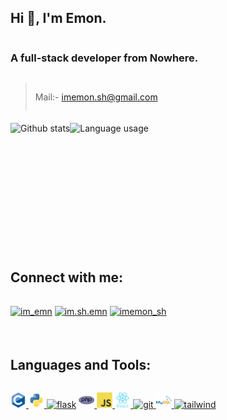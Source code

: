 <div style="display: flex; flex-direction: column;">

## Hi 👋, I'm Emon.

### A full-stack developer from Nowhere.
> Mail:- imemon.sh@gmail.com


<div style="display: flex; flex-direction: row; margin-top: 5px;">

<img height=200 align="left" alt="Github stats" src="https://github-readme-stats.vercel.app/api?username=R-antDev&show_icons=true&theme=joly" />
<img height=200 align="left" alt="Language usage" src="https://github-readme-stats.vercel.app/api/top-langs/?username=R-antDev&layout=donut" /><br>
</div>

<div style="display: flex; flex-direction: column; margin-top: 5px; justify-content: space-evenly;">
    
  ## Connect with me:
  
  <p align="left">
  <a href="https://twitter.com/im_emn" target="blank"><img align="center" src="https://raw.githubusercontent.com/rahuldkjain/github-profile-readme-generator/master/src/images/icons/Social/twitter.svg"
  alt="im_emn" height="30" width="40" /></a>
  <a href="https://fb.com/im.sh.emn" target="blank"><img align="center"
  src="https://raw.githubusercontent.com/rahuldkjain/github-profile-readme-generator/master/src/images/icons/Social/facebook.svg"
  alt="im.sh.emn" height="30" width="40" /></a>
  <a href="https://www.hackerrank.com/imemon_sh" target="blank"><img align="center"
  src="https://raw.githubusercontent.com/rahuldkjain/github-profile-readme-generator/master/src/images/icons/Social/hackerrank.svg"
  alt="imemon_sh" height="30" width="40" /></a>
  </p>
  <br>
  <div style="display: flex; flex-direction: column; margin-top: 5px; justify-content: space-evenly;">
              
## Languages and Tools:
                
<p align="left">
<a href="https://www.cprogramming.com/" target="_blank" rel="noreferrer">
<img src="https://raw.githubusercontent.com/devicons/devicon/master/icons/c/c-original.svg" alt="c" width="25" height="25" /> </a>
<a href="https://www.python.org" target="_blank" rel="noreferrer">
<img src="https://raw.githubusercontent.com/devicons/devicon/master/icons/python/python-original.svg" alt="python" width="25" height="25" /> </a>
<a href="https://flask.palletsprojects.com/" target="_blank" rel="noreferrer">
<img src="https://www.vectorlogo.zone/logos/pocoo_flask/pocoo_flask-icon.svg" alt="flask" width="25" height="25" /></a>
<a href="https://www.php.net" target="_blank" rel="noreferrer">
<img src="https://raw.githubusercontent.com/devicons/devicon/master/icons/php/php-original.svg" alt="php" width="25" height="25" /> </a>
<a href="https://developer.mozilla.org/en-US/docs/Web/JavaScript" target="_blank" rel="noreferrer">
<img src="https://raw.githubusercontent.com/devicons/devicon/master/icons/javascript/javascript-original.svg" alt="javascript" width="25" height="25" /> </a>
<a href="https://reactjs.org/" target="_blank" rel="noreferrer">
<img src="https://raw.githubusercontent.com/devicons/devicon/master/icons/react/react-original-wordmark.svg" alt="react" width="25" height="25" /> </a>
<a href="https://git-scm.com/" target="_blank" rel="noreferrer">
<img src="https://www.vectorlogo.zone/logos/git-scm/git-scm-icon.svg" alt="git" width="25" height="25" />
</a>
<a href="https://www.mysql.com/" target="_blank" rel="noreferrer">
<img src="https://raw.githubusercontent.com/devicons/devicon/master/icons/mysql/mysql-original-wordmark.svg" alt="mysql" width="25" height="25" /> </a>
<a href="https://tailwindcss.com/" target="_blank" rel="noreferrer">
<img src="https://www.vectorlogo.zone/logos/tailwindcss/tailwindcss-icon.svg" alt="tailwind" width="25" height="25" /> </a>
</p>
</div>
</div>
</div>
